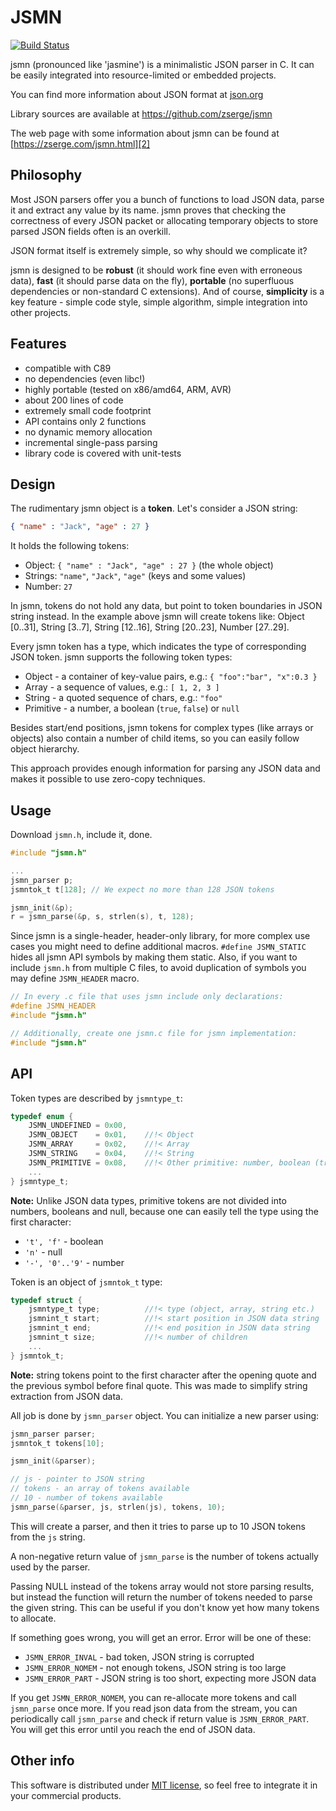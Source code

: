 JSMN
====

[![Build Status](https://travis-ci.org/zserge/jsmn.svg?branch=master)](https://travis-ci.org/zserge/jsmn)

jsmn (pronounced like 'jasmine') is a minimalistic JSON parser in C. It can be
easily integrated into resource-limited or embedded projects.

You can find more information about JSON format at [json.org][1]

Library sources are available at https://github.com/zserge/jsmn

The web page with some information about jsmn can be found at
[https://zserge.com/jsmn.html][2]

Philosophy
----------

Most JSON parsers offer you a bunch of functions to load JSON data, parse it
and extract any value by its name. jsmn proves that checking the correctness of
every JSON packet or allocating temporary objects to store parsed JSON fields
often is an overkill.

JSON format itself is extremely simple, so why should we complicate it?

jsmn is designed to be	**robust** (it should work fine even with erroneous
data), **fast** (it should parse data on the fly), **portable** (no superfluous
dependencies or non-standard C extensions). And of course, **simplicity** is a
key feature - simple code style, simple algorithm, simple integration into
other projects.

Features
--------

* compatible with C89
* no dependencies (even libc!)
* highly portable (tested on x86/amd64, ARM, AVR)
* about 200 lines of code
* extremely small code footprint
* API contains only 2 functions
* no dynamic memory allocation
* incremental single-pass parsing
* library code is covered with unit-tests

Design
------

The rudimentary jsmn object is a **token**. Let's consider a JSON string:
```json
{ "name" : "Jack", "age" : 27 }
```
It holds the following tokens:

* Object: `{ "name" : "Jack", "age" : 27 }` (the whole object)
* Strings: `"name"`, `"Jack"`, `"age"` (keys and some values)
* Number: `27`

In jsmn, tokens do not hold any data, but point to token boundaries in JSON
string instead. In the example above jsmn will create tokens like: Object
[0..31], String [3..7], String [12..16], String [20..23], Number [27..29].

Every jsmn token has a type, which indicates the type of corresponding JSON
token. jsmn supports the following token types:

* Object - a container of key-value pairs, e.g.:
	`{ "foo":"bar", "x":0.3 }`
* Array - a sequence of values, e.g.: `[ 1, 2, 3 ]`
* String - a quoted sequence of chars, e.g.: `"foo"`
* Primitive - a number, a boolean (`true`, `false`) or `null`

Besides start/end positions, jsmn tokens for complex types (like arrays
or objects) also contain a number of child items, so you can easily follow
object hierarchy.

This approach provides enough information for parsing any JSON data and makes
it possible to use zero-copy techniques.

Usage
-----

Download `jsmn.h`, include it, done.

```c
#include "jsmn.h"

...
jsmn_parser p;
jsmntok_t t[128]; // We expect no more than 128 JSON tokens

jsmn_init(&p);
r = jsmn_parse(&p, s, strlen(s), t, 128);
```

Since jsmn is a single-header, header-only library, for more complex use cases
you might need to define additional macros. `#define JSMN_STATIC` hides all
jsmn API symbols by making them static. Also, if you want to include `jsmn.h`
from multiple C files, to avoid duplication of symbols you may define
`JSMN_HEADER` macro.

```c
// In every .c file that uses jsmn include only declarations:
#define JSMN_HEADER
#include "jsmn.h"

// Additionally, create one jsmn.c file for jsmn implementation:
#include "jsmn.h"
```

API
---

Token types are described by `jsmntype_t`:
```c
typedef enum {
	JSMN_UNDEFINED = 0x00,
	JSMN_OBJECT    = 0x01,    //!< Object
	JSMN_ARRAY     = 0x02,    //!< Array
	JSMN_STRING    = 0x04,    //!< String
	JSMN_PRIMITIVE = 0x08,    //!< Other primitive: number, boolean (true/false) or null
	...
} jsmntype_t;
```
**Note:** Unlike JSON data types, primitive tokens are not divided into
numbers, booleans and null, because one can easily tell the type using the
first character:

* <code>'t', 'f'</code> - boolean
* <code>'n'</code> - null
* <code>'-', '0'..'9'</code> - number

Token is an object of `jsmntok_t` type:
```c
typedef struct {
	jsmntype_t type;          //!< type (object, array, string etc.)
	jsmnint_t start;          //!< start position in JSON data string
	jsmnint_t end;            //!< end position in JSON data string
	jsmnint_t size;           //!< number of children
	...
} jsmntok_t;
```
**Note:** string tokens point to the first character after the opening quote
and the previous symbol before final quote. This was made to simplify string
extraction from JSON data.

All job is done by `jsmn_parser` object. You can initialize a new parser using:
```c
jsmn_parser parser;
jsmntok_t tokens[10];

jsmn_init(&parser);

// js - pointer to JSON string
// tokens - an array of tokens available
// 10 - number of tokens available
jsmn_parse(&parser, js, strlen(js), tokens, 10);
```
This will create a parser, and then it tries to parse up to 10 JSON tokens from
the `js` string.

A non-negative return value of `jsmn_parse` is the number of tokens actually
used by the parser.

Passing NULL instead of the tokens array would not store parsing results, but
instead the function will return the number of tokens needed to parse the given
string. This can be useful if you don't know yet how many tokens to allocate.

If something goes wrong, you will get an error. Error will be one of these:

* `JSMN_ERROR_INVAL` - bad token, JSON string is corrupted
* `JSMN_ERROR_NOMEM` - not enough tokens, JSON string is too large
* `JSMN_ERROR_PART` - JSON string is too short, expecting more JSON data

If you get `JSMN_ERROR_NOMEM`, you can re-allocate more tokens and call
`jsmn_parse` once more.  If you read json data from the stream, you can
periodically call `jsmn_parse` and check if return value is `JSMN_ERROR_PART`.
You will get this error until you reach the end of JSON data.

Other info
----------

This software is distributed under [MIT license](https://www.opensource.org/licenses/mit-license.php),
so feel free to integrate it in your commercial products.

[1]: https://www.json.org/
[2]: https://zserge.com/jsmn.html
